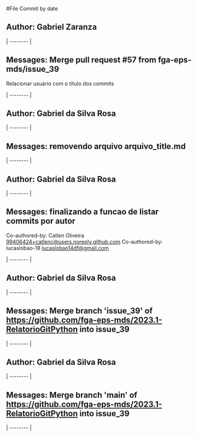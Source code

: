 #File Commit by date

## Author: Gabriel Zaranza 

| -------- | 
## Messages: Merge pull request #57 from fga-eps-mds/issue_39

Relacionar usuário com o título dos commits 

| -------- | 

## Author: Gabriel da Silva Rosa 

| -------- | 
## Messages: removendo arquivo arquivo_title.md 

| -------- | 

## Author: Gabriel da Silva Rosa 

| -------- | 
## Messages: finalizando a funcao de listar commits por autor

Co-authored-by: Catlen Oliveira <99406424+catlenc@users.noreply.github.com>
Co-authored-by: lucaslobao-18 <lucaslobao14df@gmail.com> 

| -------- | 

## Author: Gabriel da Silva Rosa 

| -------- | 
## Messages: Merge branch 'issue_39' of https://github.com/fga-eps-mds/2023.1-RelatorioGitPython into issue_39 

| -------- | 

## Author: Gabriel da Silva Rosa 

| -------- | 
## Messages: Merge branch 'main' of https://github.com/fga-eps-mds/2023.1-RelatorioGitPython into issue_39 

| -------- | 

